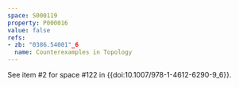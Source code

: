 ```yaml
---
space: S000119
property: P000016
value: false
refs:
- zb: "0386.54001"_6
  name: Counterexamples in Topology
---
```


See item #2 for space #122 in {{doi:10.1007/978-1-4612-6290-9_6}}.
